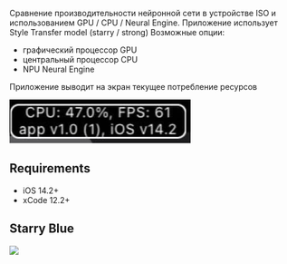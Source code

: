 Сравнение производительности нейронной сети в устройстве ISO и использованием GPU / CPU / Neural Engine.
Приложение использует Style Transfer model (starry / strong)
Возможные опции:
  - графический процессор GPU
  - центральный процессор CPU
  - NPU Neural Engine
 
Приложение выводит на экран текущее потребление ресурсов 

![](resources/cpu_example.jpg)

## Requirements
- iOS 14.2+
- xCode 12.2+


## Starry Blue 
![](resources/starryBlue.gif.jpg)


